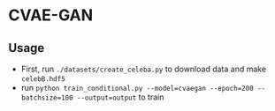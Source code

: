 # CVAE-GAN
Usage
---------------  
* First, run `./datasets/create_celeba.py` to download data and make `celebB.hdf5`  
* run `python train_conditional.py --model=cvaegan --epoch=200 --batchsize=100 --output=output` to train
